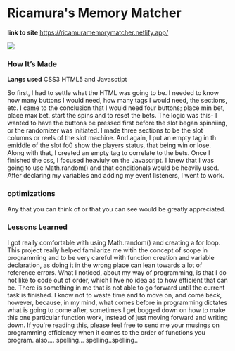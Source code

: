 # Ricamura's Memory Matcher

**link to site** https://ricamuramemorymatcher.netlify.app/

![](slots/slotmachine.png)

### How It’s Made

<b>Langs used</b> CSS3 HTML5 and Javasctipt

So first, I had to settle what the HTML was going to be. I needed to know how many buttons I would need, how many tags I would need, the sections, etc. I came to the conclusion that I would need four buttons; place min bet, place max bet, start the spins and to reset the bets. The logic was this- I wanted to have the buttons be pressed first before the slot began spinniing, or the randomizer was initiated. I made three sections to be the slot columns or reels of the slot machine. And again, I put an empty tag in th emiddle of the slot fo0 show the players status, that being win or lose. Along with that, I created an empty tag to correlate to the bets. 
Once I finished the css, I focused heaviuly on the Javascript. I knew that I was going to use Math.random() and that conditionals would be heavily used. After declaring my variables and adding my event listeners, I went to work. 

<!-- this is whatever  -->

### optimizations

Any that you can think of or that you can see would be greatly appreciated. 

### Lessons Learned

I got really comfortable with using Math.random() and creating a for loop. This project really helped familarize me witih the concept of scope in programming and to be very careful with function creation and variable declaration, as doing it in the wrong place can lean towards a lot of reference errors. 
What I noticed, about my way of programming, is that I do not like to code out of order, which I hve no idea as to how efficient that can be. There is something in me that is not able to go forward until the current task is finished. I know not to waste time and to move on, and come back, however, because, in my mind, what comes before in programming dictates what is going to come after, sometimes I get bogged down on how to make this one particular function work, instead of just moving forward and writing down. 
If you're reading this, please feel free to send me your musings on programming efficiency when it comes to the order of functions you program. 
also.... spelling... spelling..spelling..